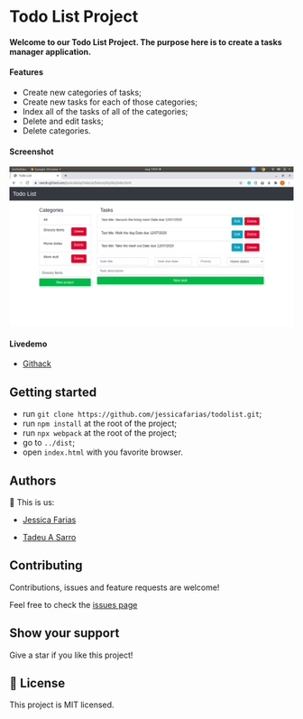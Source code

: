 # Todo List Project

#### Welcome to our Todo List Project. The purpose here is to create a tasks manager application.

#### Features
- Create new categories of tasks;
- Create new tasks for each of those categories;
- Index all of the tasks of all of the categories;
- Delete and edit tasks;
- Delete categories.

#### Screenshot

![screenshot](./src/img/screenshot.png)

#### Livedemo
- [Githack](https://rawcdn.githack.com/jessicafarias/TodoList/feature/list/dist/index.html)


## Getting started
- run `git clone https://github.com/jessicafarias/todolist.git`;
- run `npm install` at the root of the project;
- run `npx webpack` at the root of the project;
- go to `../dist`;
- open `index.html` with you favorite browser.


## Authors
👤 This is us:

- [Jessica Farias](http://jessicafarias.me)

- [Tadeu A Sarro](https://tadeuasarro.web.app)


## Contributing

Contributions, issues and feature requests are welcome!

Feel free to check the [issues page](https://github.com/jessicafarias/todolist/issues)


## Show your support

Give a star if you like this project!


## 📝 License

This project is MIT licensed.
